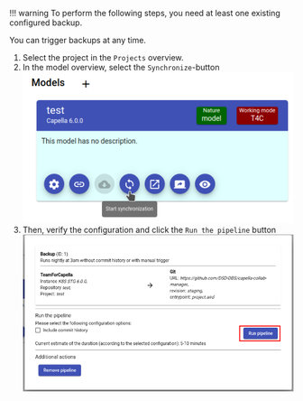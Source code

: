 <!--
 ~ SPDX-FileCopyrightText: Copyright DB InfraGO AG and contributors
 ~ SPDX-License-Identifier: Apache-2.0
 -->

<!-- prettier-ignore -->
!!! warning
    To perform the following steps, you need at least one existing configured backup.

You can trigger backups at any time.

1. Select the project in the `Projects` overview.
1. In the model overview, select the `Synchronize`-button
   ![Start synchronization](./model-overview.png)
1. Then, verify the configuration and click the `Run the pipeline` button
   ![Run the pipeline](./run-pipeline.png)
